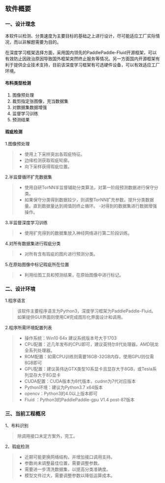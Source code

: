 ## 软件概要

### 一、设计理念

本软件以检测、分类速度为主要目标的基础之上进行设计，尽可能适应工厂实际情况，而以非解题需要为目的。

在深度学习框架选择方面，采用国内领先的PaddlePaddle-Fluid开源框架，可以有效防止因政治原因导致国外框架突然终止服务等情况。另一方面国内开源框架有利于提供企业技术支持，目前该深度学习框架有可选硬件设备，可以有效适应工厂环境。

#### 布料类型检测

1.	图像预处理	
2.	裁剪指定张图像，充当数据集
3.	对数据集数据增强
4.	监督学习训练
5.	预测结果

#### 瑕疵检测
1.图像预处理
> - 使用上下采样突出各瑕疵特征。
> - 边缘检测获取瑕疵轮廓。
> - 向下采样获得瑕疵位置。

2.半监督循环扩充数据集
> - 使用自研TorNN半监督辅助分类算法，对第一阶段预测数据进行保守分类。
> - 如果保守分类得到数据较少，则调整TorNN扩充参数，提升分类数据量。直到数据量达到阈值则终止循环。
> -对得到的数据集进行数据增强操作。

3.半监督深度学习训练

> - 使用扩充得到的数据集放入神经网络进行第二阶段训练。

4.对所有数据集进行瑕疵分类

> - 对所有含有瑕疵的图片进行预测分类。

5.在原始图像中标记瑕疵所在位置

> - 利用绘图工具和预测结果，在原始图像中进行标记。

### 二、设计环境
1.程序语言

> 该软件主要程序语言为Python3，深度学习框架为PaddlePaddle-Fluid。如果提供GUI界面则使用C#完成图形化界面设计和调用。

2.程序所需环境配置列表
> - 操作系统：Win10 64x 建议系统版本号大于1703
> - CPU配置：近几年发布的CPU即可，建议英特尔8代处理器，AMD锐龙全系列处理器。
> - ROM配置：如需CPU训练则需要16GB-32GB内存，使用GPU则仅需8GB即可
> - GPU配置：建议英伟达GTX类型10系显卡且显存大于8GB，或Tesla系列显存大于8G显卡
> - CUDA配置：CUDA版本为8代版本，cudnn为7代对应版本
> - Python环境：建议为Python3.7 x64版本
> - opencv：Python3的4.0以上版本即可
> - Fluid ：Python3的PaddlePaddle-gpu V1.4 post-87版本

### 三、当前工程概况

1、布料识别 


> 除调用接口未定方案外，完工。

2、瑕疵检测 


> - 近期可能更换网络结构，并增加接口调用支持。
> - 参数尚未调整最佳位置，需要调整参数。
> - 需要进一步清洗数据集，以提高分类准确度。
> - 模型文件过大，需要调整参数以降低运算成本。